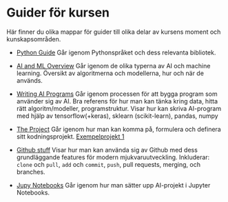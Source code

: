 # Guider för kursen

Här finner du olika mappar för guider till olika delar av kursens moment och kunskapsområden.

* [Python Guide](https://github.com/CalleFreme/Pythonprogrammering-for-AI-utveckling-HT24/blob/main/guides/python-guide)
Går igenom Pythonspråket och dess relevanta bibliotek.

* [AI and ML Overview](https://github.com/CalleFreme/Pythonprogrammering-for-AI-utveckling-HT24/blob/main/guides/AI-ML-overview)
Går igenom de olika typerna av AI och machine learning.
Översikt av algoritmerna och modellerna, hur och när de används.

* [Writing AI Programs](https://github.com/CalleFreme/Pythonprogrammering-for-AI-utveckling-HT24/blob/main/guides/writing-ai-programs)
Går igenom processen för att bygga program som använder sig av AI.
Bra referens för hur man kan tänka kring data, hitta rätt algoritm/modeller, programstruktur.
Visar hur kan skriva AI-program med hjälp av tensorflow(+keras), sklearn (scikit-learn), pandas, numpy

* [The Project](https://github.com/CalleFreme/Pythonprogrammering-for-AI-utveckling-HT24/blob/main/guides/the-project)
Går igenom hur man kan komma på, formulera och definera sitt kodningsprojekt.
[Exempelprojekt 1](https://github.com/CalleFreme/Pythonprogrammering-for-AI-utveckling-HT24/blob/main/example-projects/supervised-learning)

* [Github stuff](https://github.com/CalleFreme/Pythonprogrammering-for-AI-utveckling-HT24/blob/main/guides/the-project)
Visar hur man kan använda sig av Github med dess grundläggande features för modern mjukvaruutveckling.
Inkluderar: `clone` och `pull`, `add` och `commit`, `push`, pull requests, merging, och branches.

* [Jupy Notebooks](https://github.com/CalleFreme/Pythonprogrammering-for-AI-utveckling-HT24/blob/main/guides/jupyter-notebooks)
Går igenom hur man sätter upp AI-projekt i Jupyter Notebooks.
